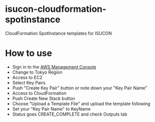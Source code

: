 isucon-cloudformation-spotinstance
==================================

CloudFormation SpotInstance templates for ISUCON

# How to use

- Sign in to the [AWS Management Console](https://console.aws.amazon.com/console/home)
- Change to Tokyo Region
- Access to EC2
- Select Key Pairs
- Push "Create Key Pair" button or note down your "Key Pair Name"
- Access to CloudFormation
- Push Create New Stack button
- Choose "Upload a Template File" and upload the template following
- Set your "Key Pair Name" to KeyName
- Status goes CREATE\_COMPLETE and check Outputs tab

